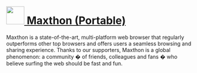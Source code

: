 # [<img src="https://cdn.rawgit.com/chocolatey/chocolatey-coreteampackages/75a4f3acb5fdff5fb229650e2349925603a7743b/icons/maxthon.png" height="48" width="48" /> Maxthon (Portable)](https://chocolatey.org/packages/maxthon.commandline)

Maxthon is a state-of-the-art, multi-platform web browser that regularly outperforms other top browsers and offers users a seamless browsing and sharing experience.
Thanks to our supporters, Maxthon is a global phenomenon: a community � of friends, colleagues
and fans � who believe surfing the web should be fast and fun.
